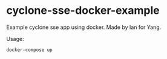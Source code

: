# cyclone-sse-docker-example

Example cyclone sse app using docker. Made by Ian for Yang.

Usage:

```bash
docker-compose up
```

